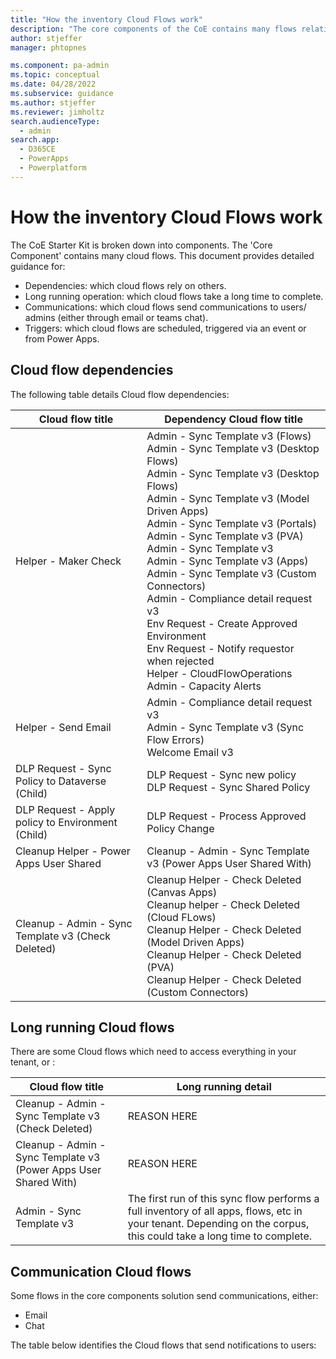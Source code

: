 ```yaml
---
title: "How the inventory Cloud Flows work"
description: "The core components of the CoE contains many flows relating to inventory. Learn how they work in this article."
author: stjeffer
manager: phtopnes

ms.component: pa-admin
ms.topic: conceptual
ms.date: 04/28/2022
ms.subservice: guidance
ms.author: stjeffer
ms.reviewer: jimholtz
search.audienceType: 
  - admin
search.app: 
  - D365CE
  - PowerApps
  - Powerplatform
---
```


# How the inventory Cloud Flows work

The CoE Starter Kit is broken down into components.  The 'Core Component' contains many cloud flows. This document provides detailed guidance for:

- Dependencies: which cloud flows rely on others.
- Long running operation: which cloud flows take a long time to complete.
- Communications: which cloud flows send communications to users/ admins (either through email or teams chat).
- Triggers: which cloud flows are scheduled, triggered via an event or from Power Apps.

## Cloud flow dependencies

The following table details Cloud flow dependencies:

| Cloud flow title | Dependency Cloud flow title |
|------------|------------|
| Helper - Maker Check | Admin - Sync Template v3 (Flows) <br> Admin - Sync Template v3 (Desktop Flows) <br> Admin - Sync Template v3 (Desktop Flows) <br> Admin - Sync Template v3 (Model Driven Apps) <br> Admin - Sync Template v3 (Portals) <br> Admin - Sync Template v3 (PVA) <br> Admin - Sync Template v3 <br> Admin - Sync Template v3 (Apps) <br> Admin - Sync Template v3 (Custom Connectors) <br> Admin - Compliance detail request v3 <br> Env Request - Create Approved Environment <br> Env Request - Notify requestor when rejected <br> Helper - CloudFlowOperations <br> Admin - Capacity Alerts |
| Helper - Send Email | Admin - Compliance detail request v3 <br> Admin - Sync Template v3 (Sync Flow Errors) <br> Welcome Email v3 |
| DLP Request - Sync Policy to Dataverse (Child) | DLP Request - Sync new policy <br> DLP Request - Sync Shared Policy |
| DLP Request - Apply policy to Environment (Child) | DLP Request - Process Approved Policy Change |
| Cleanup Helper - Power Apps User Shared | Cleanup - Admin - Sync Template v3 (Power Apps User Shared With) |
| Cleanup - Admin - Sync Template v3 (Check Deleted) | Cleanup Helper - Check Deleted (Canvas Apps) <br> Cleanup helper - Check Deleted (Cloud FLows) <br> Cleanup Helper - Check Deleted (Model Driven Apps) <br> Cleanup Helper - Check Deleted (PVA) <br> Cleanup Helper - Check Deleted (Custom Connectors) |

## Long running Cloud flows

There are some Cloud flows which need to access everything in your tenant, or :

| Cloud flow title | Long running detail |
|------------------|---------------------|
| Cleanup - Admin - Sync Template v3 (Check Deleted) | REASON HERE |
| Cleanup - Admin - Sync Template v3 (Power Apps User Shared With) | REASON HERE |
| Admin - Sync Template v3 | The first run of this sync flow performs a full inventory of all apps, flows, etc in your tenant.  Depending on the corpus, this could take a long time to complete. |

## Communication Cloud flows

Some flows in the core components solution send communications, either:

- Email
- Chat 

The table below identifies the Cloud flows that send notifications to users:


